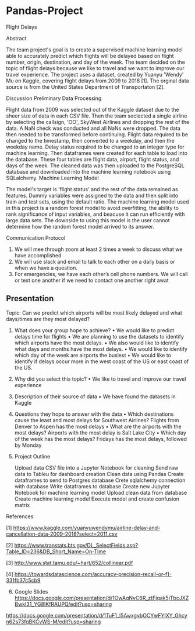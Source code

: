 # Pandas-Project
Flight Delays

Abstract

The team project's goal is to create a supervised machine learning model able to accurately predict which flights will be delayed based on flight number, origin, destination, and day of the week. The team decided on the topic of flight delays because we like to travel and we want to improve our travel experience. The project uses a dataset, created by Yuanyu 'Wendy' Mu on Kaggle, covering flight delays from 2009 to 2018 [1]. The orginal data source is from the United States Department of Transportaton [2].

Discussion
Preliminary Data Processing

Flight data from 2009 was selected out of the Kaggle dataset due to the sheer size of data in each CSV file. Then the team seclected a single airline by selecting the callsign, 'OO', SkyWest Airlines and dropping the rest of the data. A NaN check was conducted and all NaNs were dropped. The data then needed to be transformed before continuing. Flight data required to be changed to the timestamp, then converted to a weekday, and then the weekday name. Delay status required to be changed to an integer type for machine learning. Then dataframes were created for each table to load into the database. These four tables are flight data, airport, flight status, and days of the week. The cleaned data was then uploaded to the PostgreSQL database and downloaded into the machine learning notebook using SQLalchemy.
Machine Learning Model

The model's target is 'flight status' and the rest of the data remained as features. Dummy variables were assigned to the data and then split into train and test sets, using the default ratio. The machine learning model used in this project is a random forest model to avoid overfitting, the ability to rank significance of input variables, and beacuse it can run efficiently with large data sets. The downside to using this model is the user cannot determine how the random forest model arrived to its answer.

Communication Protocol

1)	We will mee through zoom at least 2 times a week to discuss what we have accomplished
2)	We will use slack and email to talk to each other on a daily basis or when we have a question.
3)	For emergencies, we have each other’s cell phone numbers. We will call or text one another if we need to contact one another right awat

## Presentation
Topic: Can we predict which airports will be most likely delayed and what days/times are they most delayed?

1)	What does your group hope to achieve?
•	We would like to predict delays time for flights 
•   We are planning to use the datasets to identify which airports have the most delays. 
•   We also would like to identify what days and months have the most delays. 
•   We would like to identify which day of the week are airports the busiest
•   We would like to identify if delays occur more in the west coast of the US or east coast of the US.

2) Why did you select this topic?
•	We like to travel and improve our travel experience

2)	Description of their source of data
•	We have found the datasets in Kaggle

4) Questions they hope to answer with the data
•	Which destinations cause the least and most delays for Southwest Airlines?
        Flights from Denver to Aspen has the most delays
•	What are the airports with the most delays?
        Airports with the most delay is Salt Lake City
•	Which day of the week has the most delays?
        Fridays has the most delays, followed by Monday


5) Project Outline

    Upload data CSV file into a Jupyter Notebook for cleaning
    Send raw data to Tableu for dashboard creation
    Clean data using Pandas
    Create dataframes to send to Postgres database
    Crete sqlalchemy connection with database
    Write dataframes to database
    Create new Jupyter Notebook for machine learning model
    Upload clean data from database
    Create machine learning model
    Execute model and create confusion matrix

References

[1] https://www.kaggle.com/yuanyuwendymu/airline-delay-and-cancellation-data-2009-2018?select=2011.csv

[2] https://www.transtats.bts.gov/DL_SelectFields.asp?Table_ID=236&DB_Short_Name=On-Time

[3] http://www.stat.tamu.edu/~hart/652/collinear.pdf

[4] https://towardsdatascience.com/accuracy-precision-recall-or-f1-331fb37c5cb9


6) Google Slides   
https://docs.google.com/presentation/d/1OwAqNvC6R_ztFjqak5jTbcJXZBwkI31_YG8IKfRAUPQ/edit?usp=sharing

https://docs.google.com/presentation/d/1TuF1_l5AwxgvbOCYwFYlXY_Ghcyn62s73fqBKCvWS-M/edit?usp=sharing